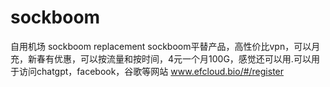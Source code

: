 # sockboom
自用机场 sockboom replacement
sockboom平替产品，高性价比vpn，可以月充，新春有优惠，可以按流量和按时间，4元一个月100G，感觉还可以用.可以用于访问chatgpt，facebook，谷歌等网站
<a href="https://www.efcloud.bio/#/register?code=8JSbiOS3">www.efcloud.bio/#/register</a>

